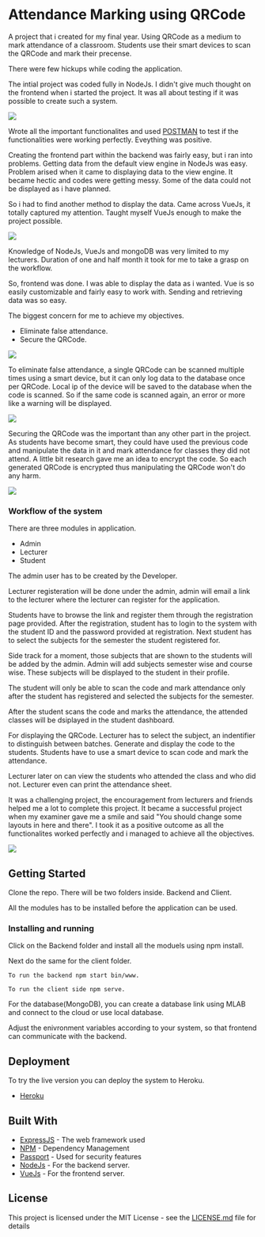 # Attendance Marking using QRCode

A project that i created for my final year. Using QRCode as a medium to mark attendance of a classroom. Students use their smart devices to scan the QRCode and mark their precense.

There were few hickups while coding the application.

The intial project was coded fully in NodeJs. I didn't give much thought on the frontend when i started the project. It was all about testing if it was possible to create such a system. 

![](https://media.giphy.com/media/npAfXd5WrDMCk/giphy.gif)

Wrote all the important functionalites and used [POSTMAN](https://www.getpostman.com/) to test if the functionalities were working perfectly. Eveything was positive.

Creating the frontend part within the backend was fairly easy, but i ran into problems. Getting data from the default view engine in NodeJs was easy. Problem arised when it came to displaying data to the view engine. It became hectic and codes were getting messy. Some of the data could not be displayed as i have planned. 

So i had to find another method to display the data. Came across VueJs, it totally captured my attention. Taught myself VueJs enough to make the project possible.

![](https://media.giphy.com/media/fhAwk4DnqNgw8/giphy.gif)

Knowledge of NodeJs, VueJs and mongoDB was very limited to my lecturers. Duration of one and half month it took for me to take a grasp on the workflow. 

So, frontend was done. I was able to display the data as i wanted. Vue is so easily customizable and fairly easy to work with. Sending and retrieving data was so easy.

The biggest concern for me to achieve my objectives.

- Eliminate false attendance.
- Secure the QRCode.

![](https://media.giphy.com/media/TPl5N4Ci49ZQY/giphy.gif)

To eliminate false attendance, a single QRCode can be scanned multiple times using a smart device, but it can only log data to the database once per QRCode. Local ip of the device will be saved to the database when the code is scanned. So if the same code is scanned again, an error or more like a warning will be displayed. 

![](https://media.giphy.com/media/1xkufRJ16wyov1o5yZ/giphy.gif)

Securing the QRCode was the important than any other part in the project. As students have become smart, they could have used the previous code and manipulate the data in it and mark attendance for classes they did not attend. A little bit research gave me an idea to encrypt the code. So each generated QRCode is encrypted thus manipulating the QRCode won't do any harm.

![](https://media.giphy.com/media/IxAJUqo5znhwA/giphy.gif)

### Workflow of the system

There are three modules in application.
- Admin
- Lecturer
- Student

The admin user has to be created by the Developer.

Lecturer registeration will be done under the admin, admin will email a link to the lecturer where the lecturer can register for the application.

Students have to browse the link and register them through the registration page provided. After the registration, student has to login to the system with the student ID and the password provided at registration. Next student has to select the subjects for the semester the student registered for. 

Side track for a moment, those subjects that are shown to the students will be added by the admin. Admin will add subjects semester wise and course wise. These subjects will be displayed to the student in their profile. 

The student will only be able to scan the code and mark attendance only after the student has registered and selected the subjects for the semester.

After the student scans the code and marks the attendance, the attended classes will be dsiplayed in the student dashboard.

For displaying the QRCode. Lecturer has to select the subject, an indentifier to distinguish between batches. Generate and display the code to the students. Students have to use a smart device to scan code and mark the attendance.

Lecturer later on can view the students who attended the class and who did not. Lecturer even can print the attendance sheet. 

It was a challenging project, the encouragement from lecturers and friends helped me a lot to complete this project. It became a successful project when my examiner gave me a smile and said "You should change some layouts in here and there". I took it as a positive outcome as all the functionalites worked perfectly and i managed to achieve all the objectives. 


![](https://media.giphy.com/media/13B3a2WWKcEo9O/giphy.gif)



## Getting Started

Clone the repo.
There will be two folders inside. Backend and Client.

All the modules has to be installed before the application can be used.

### Installing and running

Click on the Backend folder and install all the moduels using npm install.

Next do the same for the client folder.

`````````````````````````````````````
To run the backend npm start bin/www.
`````````````````````````````````````
`````````````````````````````````````
To run the client side npm serve.
`````````````````````````````````````

For the database(MongoDB), you can create a database link using MLAB and connect to the cloud or use local database.

Adjust the enivronment variables according to your system, so that frontend can communicate with the backend.


## Deployment

To try the live version you can deploy the system to Heroku. 
* [Heroku](https://www.heroku.com)

## Built With

* [ExpressJS](https://expressjs.com/) - The web framework used
* [NPM](https://www.npmjs.com/) - Dependency Management
* [Passport](http://www.passportjs.org/) - Used for security features
* [NodeJs](https://nodejs.org/en/) - For the backend server.
* [VueJs](http://wwhttps://vuejs.org/) - For the frontend server.

## License

This project is licensed under the MIT License - see the [LICENSE.md](LICENSE.md) file for details
